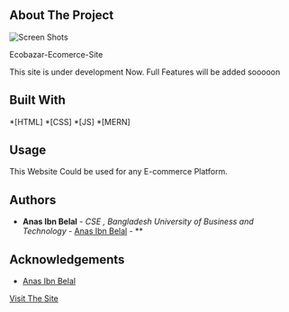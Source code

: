 <br/>
<p align="center">
</p>



## About The Project


![Screen Shots](https://imageupload.io/0ZIBWUbS1cQoRYg)

Ecobazar-Ecomerce-Site

This site is under development Now.
Full Features will be added sooooon



## Built With



 *[HTML]
 *[CSS]
 *[JS]
 *[MERN]

## Usage

This Website Could be used for any E-commerce Platform.

## Authors

* **Anas Ibn Belal** - *CSE , Bangladesh University of Business and Technology* - [Anas Ibn Belal](https://github.com/anas20023/) - **

## Acknowledgements

* [Anas Ibn Belal](https://github.com/anas20023/)

[Visit The Site](https://anas20023.github.io/E-Commerce-Site/)
